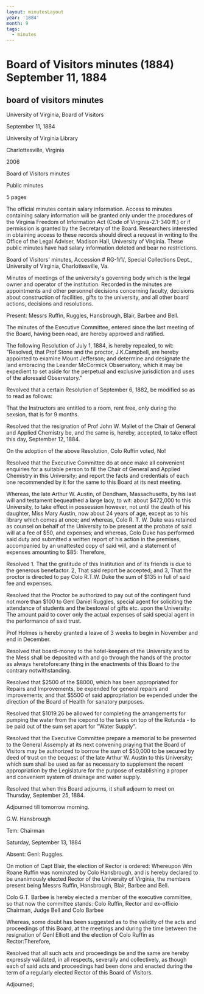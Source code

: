 ```yaml
---
layout: minutesLayout
year: '1884'
month: 9
tags:
  - minutes
---
```

Board of Visitors minutes (1884) September 11, 1884
===================================================

board of visitors minutes
-------------------------

University of Virginia, Board of Visitors

September 11, 1884

University of Virginia Library

Charlottesville, Virginia

2006

Board of Visitors minutes

Public minutes

5 pages

The official minutes contain salary information. Access to minutes containing salary information will be granted only under the procedures of the Virginia Freedom of Information Act (Code of Virginia-2.1-340 ff.) or if permission is granted by the Secretary of the Board. Researchers interested in obtaining access to these records should direct a request in writing to the Office of the Legal Adviser, Madison Hall, University of Virginia. These public minutes have had salary information deleted and bear no restrictions.

Board of Visitors' minutes, Accession # RG-1/1/, Special Collections Dept., University of Virginia, Charlottesville, Va.

Minutes of meetings of the university's governing body which is the legal owner and operator of the institution. Recorded in the minutes are appointments and other personnel decisions concerning faculty, decisions about construction of facilities, gifts to the university, and all other board actions, decisions and resolutions.

Present: Messrs Ruffin, Ruggles, Hansbrough, Blair, Barbee and Bell.

The minutes of the Executive Committee, entered since the last meeting of the Board, having been read, are hereby approved and ratified.

The following Resolution of July 1, 1884, is hereby repealed, to wit: "Resolved, that Prof Stone and the proctor, J.K.Campbell, are hereby appointed to examine Mount Jefferson; and determine and designate the land embracing the Leander McCormick Observatory, which it may be expedient to set aside for the perpetual and exclusive jurisdiction and uses of the aforesaid Observatory."

Revolved that a certain Resolution of September 6, 1882, be modified so as to read as follows:

That the Instructors are entitled to a room, rent free, only during the sexsion, that is for 9 months.

Resolved that the resignation of Prof John W. Mallet of the Chair of General and Applied Chemistry be, and the same is, hereby, accepted, to take effect this day, September 12, 1884.

On the adoption of the above Resolution, Colo Ruffin voted, No!

Resolved that the Executive Committee do at once make all convenient enquiries for a suitable person to fill the Chair of General and Applied Chemistry in this University; and report the facts and credentials of each one recommended by it for the same to this Board at its next meeting.

Whereas, the late Arthur W. Austin, of Dendham, Massachusetts, by his last will and testament bequeathed a large lacy, to wit: about $472,000 to this University, to take effect in possession however, not until the death of his daughter, Miss Mary Austin, now about 24 years of age, except as to his library which comes at once; and whereas, Colo R. T. W. Duke was retained as counsel on behalf of the University to be present at the probate of said will at a fee of $50, and expenses; and whereas, Colo Duke has performed said duty and submitted a written report of his action in the premises, accompanied by an unattested copy of said will, and a statement of expenses amounting to $85: Therefore,

Resolved 1. That the gratitude of this Institution and of its friends is due to the generous benefactor. 2, That said report be accepted; and 3, That the proctor is directed to pay Colo R.T.W. Duke the sum of $135 in full of said fee and expenses.

Resolved that the Proctor be authorized to pay out of the contingent fund not more than $100 to Genl Daniel Ruggles, special agent for soliciting the attendance of students and the bestowal of gifts etc. upon the University: The amount paid to cover only the actual expenses of said special agent in the performance of said trust.

Prof Holmes is hereby granted a leave of 3 weeks to begin in November and end in December.

Resolved that board-money to the hotel-keepers of the University and to the Mess shall be deposited with and go through the hands of the proctor as always heretofore:any thing in the enactments of this Board to the contrary notwithstanding.

Resolved that $2500 of the $8000, which has been appropriated for Repairs and Improvements, be expended for general repairs and improvements; and that $5500 of said appropriation be expended under the direction of the Board of Health for sanatory purposes.

Resolved that $1019.26 be allowed for completing the arrangements for pumping the water from the icepond to the tanks on top of the Rotunda - to be paid out of the sum set apart for "Water Supply".

Resolved that the Executive Committee prepare a memorial to be presented to the General Assemply at its next convening praying that the Board of Visitors may be authorized to borrow the sum of $50,000 to be secured by deed of trust on the bequest of the late Arthur W. Austin to this University; which sum shall be used as far as necessary to supplement the recent appropriation by the Legislature for the purpose of establishing a proper and convenient system of drainage and water supply.

Resolved that when this Board adjourns, it shall adjourn to meet on Thursday, September 25, 1884.

Adjourned till tomorrow morning.

G.W. Hansbrough

Tem: Chairman

Saturday, September 13, 1884

Absent: Genl: Ruggles.

On motion of Capt Blair, the election of Rector is ordered: Whereupon Wm Roane Ruffin was nominated by Colo Hansbrough, and is hereby declared to be unanimously elected Rector of the University of Virginia, the members present being Messrs Ruffin, Hansbrough, Blair, Barbee and Bell.

Colo G.T. Barbee is hereby elected a member of the executive committee, so that now the committee stands: Colo Ruffin, Rector and ex-officio Chairman, Judge Bell and Colo Barbee

Whereas, some doubt has been suggested as to the validity of the acts and proceedings of this Board, at the meetings and during the time between the resignation of Genl Elliott and the election of Colo Ruffin as Rector:Therefore,

Resolved that all such acts and proceedings be and the same are hereby expressly validated, in all respects, severally and collectively, as though each of said acts and proceedings had been done and enacted during the term of a regularly elected Rector of this Board of Visitors.

Adjourned;
